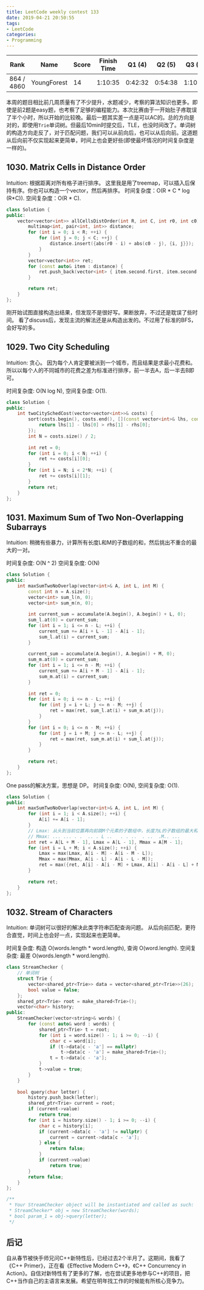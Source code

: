 ```yaml
---
title: LeetCode weekly contest 133
date: 2019-04-21 20:50:55
tags:
- LeetCode
categories:
- Programming
---
```


| Rank |	Name |	Score |	Finish Time | 	Q1 (4) |	Q2 (5) |	Q3 (5) |	Q4 (5)|
|--|--|--|--|--|--|--|--|
|864 / 4860	|	YoungForest |	14 | 	1:10:35 | 0:42:32 | 0:54:38 |	1:10:35 | null |

本周的题目相比前几周质量有了不少提升，水题减少，考察的算法知识也更多。即使是前2题是easy题，也考察了足够的编程能力。本次比赛由于一开始肚子疼耽误了半个小时，所以开始的比较晚。最后一题其实差一点是可以AC的。总的方向是对的，即使用`Trie`单词树。但最后10min时提交后，TLE，也没时间改了。单词树的构造方向走反了，对于匹配问题，我们可以从前向后，也可以从后向前。这道题从后向前不仅实现起来更简单，时间上也会更好些(即使最坏情况的时间复杂度是一样的)。

## 1030. Matrix Cells in Distance Order
Intuition:
根据距离对所有格子进行排序。
这里我是用了treemap，可以插入后保持有序。你也可以构造一个vector，然后再排序。
时间复杂度：O(R * C * log (R*C)).
空间复杂度：O(R * C).

```cpp
class Solution {
public:
    vector<vector<int>> allCellsDistOrder(int R, int C, int r0, int c0) {
        multimap<int, pair<int, int>> distance;
        for (int i = 0; i < R; ++i) {
            for (int j = 0; j < C; ++j) {
                distance.insert({abs(r0 - i) + abs(c0 - j), {i, j}});
            }
        }
        vector<vector<int>> ret;
        for (const auto& item : distance) {
            ret.push_back(vector<int> { item.second.first, item.second.second});
        }

        return ret;
    }
};
```

刚开始试图直接构造出结果，但发现不是很好写。果断放弃，不过还是耽误了些时间。
看了discuss后，发现主流的解法还是从构造出发的。不过用了标准的BFS，会好写的多。

## 1029. Two City Scheduling

Intuition:
贪心。
因为每个人肯定要被派到一个城市，而且结果是求最小花费和。
所以以每个人的不同城市的花费之差为标准进行排序，前一半去A，后一半去B即可。

时间复杂度: O(N log N),
空间复杂度: O(1).

```cpp
class Solution {
public:
    int twoCitySchedCost(vector<vector<int>>& costs) {
        sort(costs.begin(), costs.end(), [](const vector<int>& lhs, const vector<int>& rhs) -> bool {
            return lhs[1] - lhs[0] > rhs[1] - rhs[0];
        });
        int N = costs.size() / 2;
        
        int ret = 0;
        for (int i = 0; i < N; ++i) {
            ret += costs[i][0];
        }
        for (int i = N; i < 2*N; ++i) {
            ret += costs[i][1];
        }
        return ret;
    }
};
```

## 1031. Maximum Sum of Two Non-Overlapping Subarrays

Intuition: 
稍微有些暴力，计算所有长度L和M的子数组的和，然后挑出不重合的最大的一对。

时间复杂度: O(N ^ 2)
空间复杂度: O(N)

```cpp
class Solution {
public:
    int maxSumTwoNoOverlap(vector<int>& A, int L, int M) {
        const int n = A.size();
        vector<int> sum_l(n, 0);
        vector<int> sum_m(n, 0);
        
        int current_sum = accumulate(A.begin(), A.begin() + L, 0);
        sum_l.at(0) = current_sum;
        for (int i = 1; i <= n - L; ++i) {
            current_sum += A[i + L - 1] - A[i - 1];
            sum_l.at(i) = current_sum;
        }
        
        current_sum = accumulate(A.begin(), A.begin() + M, 0);
        sum_m.at(0) = current_sum;
        for (int i = 1; i <= n - M; ++i) {
            current_sum += A[i + M - 1] - A[i - 1];
            sum_m.at(i) = current_sum;
        }
        
        int ret = 0;
        for (int i = 0; i <= n - L; ++i) {
            for (int j = i + L; j <= n - M; ++j) {
                ret = max(ret, sum_l.at(i) + sum_m.at(j));
            }
        }
        for (int i = 0; i <= n - M; ++i) {
            for (int j = i + M; j <= n - L; ++j) {
                ret = max(ret, sum_m.at(i) + sum_l.at(j));
            }
        }
        
        return ret;
    }
};
```

One pass的解决方案，思想是 DP。
时间复杂度: O(N),
空间复杂度: O(1).

```cpp
class Solution {
public:
    int maxSumTwoNoOverlap(vector<int>& A, int L, int M) {
        for (int i = 1; i < A.size(); ++i) {
            A[i] += A[i - 1];
        }
        // Lmax: 从头到当前位置再向前跳M个元素的子数组中，长度为L的子数组的最大和
        // Mmax: ... ... . .  .. . L ..   . . ..  . ..  .M.. ...
        int ret = A[L + M - 1], Lmax = A[L - 1], Mmax = A[M - 1];
        for (int i = L + M; i < A.size(); ++i) {
            Lmax = max(Lmax, A[i - M] - A[i - M - L]);
            Mmax = max(Mmax, A[i - L] - A[i - L - M]);
            ret = max({ret, A[i] - A[i - M] + Lmax, A[i] - A[i - L] + Mmax});
        }
        
        return ret;
    }
};
```

## 1032. Stream of Characters

Intuition:
单词树可以很好的解决此类字符串匹配查询问题。
从后向前匹配，更符合直觉，时间上也会好一点，实现起来也更简单。

时间复杂度: 构造 O(words.length * word.length), 查询 O(word.length).
空间复杂度: 最差 O(words.length * word.length).

```cpp
class StreamChecker {
    // 单词树
    struct Trie {
        vector<shared_ptr<Trie>> data = vector<shared_ptr<Trie>>(26);
        bool value = false;
    };
    shared_ptr<Trie> root = make_shared<Trie>();
    vector<char> history;
public:
    StreamChecker(vector<string>& words) {
        for (const auto& word : words) {
            shared_ptr<Trie> t = root;
            for (int i = word.size() - 1; i >= 0; --i) {
                char c = word[i];
                if (t->data[c - 'a'] == nullptr)
                    t->data[c - 'a'] = make_shared<Trie>();
                t = t->data[c - 'a'];
            }
            t->value = true;
        }
    }
    
    bool query(char letter) {
        history.push_back(letter);
        shared_ptr<Trie> current = root;
        if (current->value)
            return true;
        for (int i = history.size() - 1; i >= 0; --i) {
            char c = history[i];
            if (current->data[c - 'a'] != nullptr) {
                current = current->data[c - 'a'];
            } else {
                return false;
            }
            if (current->value)
                return true;
        }
        return false;
    }
};

/**
 * Your StreamChecker object will be instantiated and called as such:
 * StreamChecker* obj = new StreamChecker(words);
 * bool param_1 = obj->query(letter);
 */
```

## 后记

自从春节被快手师兄问C++新特性后，已经过去2个半月了。这期间，我看了《C++ Primer》，正在看《Effective Modern C++》，《C++ Concurrency in Action》。自信对新特性有了更多的了解，也在尝试更多地参与C++的项目，把C++当作自己的主语言来发展。希望在明年找工作的时候能有所核心竞争力。